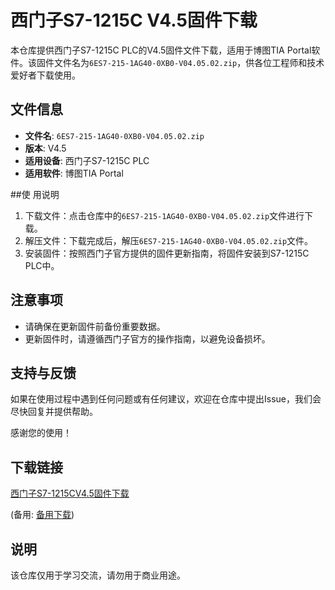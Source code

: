 # 西门子S7-1215C V4.5固件下载

本仓库提供西门子S7-1215C PLC的V4.5固件文件下载，适用于博图TIA Portal软件。该固件文件名为`6ES7-215-1AG40-0XB0-V04.05.02.zip`，供各位工程师和技术爱好者下载使用。

## 文件信息

- **文件名**: `6ES7-215-1AG40-0XB0-V04.05.02.zip`
- **版本**: V4.5
- **适用设备**: 西门子S7-1215C PLC
- **适用软件**: 博图TIA Portal

##使 用说明

1. 下载文件：点击仓库中的`6ES7-215-1AG40-0XB0-V04.05.02.zip`文件进行下载。
2. 解压文件：下载完成后，解压`6ES7-215-1AG40-0XB0-V04.05.02.zip`文件。
3. 安装固件：按照西门子官方提供的固件更新指南，将固件安装到S7-1215C PLC中。

## 注意事项

- 请确保在更新固件前备份重要数据。
- 更新固件时，请遵循西门子官方的操作指南，以避免设备损坏。

## 支持与反馈

如果在使用过程中遇到任何问题或有任何建议，欢迎在仓库中提出Issue，我们会尽快回复并提供帮助。

感谢您的使用！

## 下载链接
[西门子S7-1215CV4.5固件下载]() 

(备用: [备用下载](https://pan.baidu.com/s/1SvYEp0fyy7SUYvb6kYOBuA?pwd=1234))

## 说明

该仓库仅用于学习交流，请勿用于商业用途。
